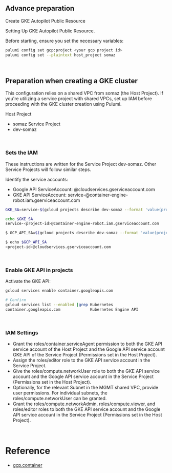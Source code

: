 ## Advance preparation
Create GKE Autopilot Public Resource

Setting Up GKE Autopilot Public Resource.

Before starting, ensure you set the necessary variables:
```bash
pulumi config set gcp:project <your gcp project id>
pulumi config set --plaintext host_project somaz
```

<br/>

## Preparation when creating a GKE cluster
This configuration relies on a shared VPC from somaz (the Host Project). If you're utilizing a service project with shared VPCs, set up IAM before proceeding with the GKE cluster creation using Pulumi.

Host Project
- somaz
Service Project
- dev-somaz

<br/>

### Sets the IAM
These instructions are written for the Service Project dev-somaz. Other Service Projects will follow similar steps.

Identify the service accounts:
- Google API ServiceAccount: <project-number>@cloudservices.gserviceaccount.com
- GKE API ServiceAccount: service-<project-number>@container-engine-robot.iam.gserviceaccount.com
```bash
GKE_SA=service-$(gcloud projects describe dev-somaz --format 'value(projectNumber)')@container-engine-robot.iam.gserviceaccount.com

echo $GKE_SA
service-<project-id>@container-engine-robot.iam.gserviceaccount.com

$ GCP_API_SA=$(gcloud projects describe dev-somaz --format 'value(projectNumber)')@cloudservices.gserviceaccount.com

$ echo $GCP_API_SA
<project-id>@cloudservices.gserviceaccount.com
```

<br/>

### Enable GKE API in projects

Activate the GKE API:
```bash
gcloud services enable container.googleapis.com

# Confirm
gcloud services list --enabled |grep Kubernetes
container.googleapis.com             Kubernetes Engine API
```

<br/>

### IAM Settings
- Grant the roles/container.serviceAgent permission to both the GKE API service account of the Host Project and the Google API service account GKE API of the Service Project (Permissions set in the Host Project).
- Assign the roles/editor role to the GKE API service account in the Service Project.
- Give the roles/compute.networkUser role to both the GKE API service account and the Google API service account in the Service Project (Permissions set in the Host Project).
- Optionally, for the relevant Subnet in the MGMT shared VPC, provide user permissions. For individual subnets, the roles/compute.networkUser can be granted.
- Grant the roles/compute.networkAdmin, roles/compute.viewer, and roles/editor roles to both the GKE API service account and the Google API service account in the Service Project (Permissions set in the Host Project).

<br/>

# Reference
- [gcp.container](https://www.pulumi.com/registry/packages/gcp/api-docs/container/#gcp-container)